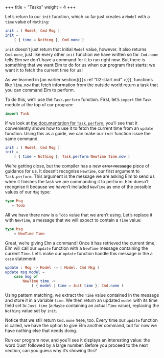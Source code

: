 +++
title       = "Tasks"
weight      = 4
+++

Let’s return to our `init` function,
which so far just creates a `Model` with a `time` value of `Nothing`:

```elm
init : ( Model, Cmd Msg )
init =
    ( { time = Nothing }, Cmd.none )
```

`init` doesn’t just return that initial `Model` value, however.
It also returns `Cmd.none`,
just like every other `init` function we have written so far.
`Cmd.none` tells Elm
we don’t have a command for it to run right now.
But there _is_ something that we want Elm to do for us
when our program first starts:
we want it to fetch the current time for us!

As we learned in [an earlier section]({{< ref "02-start.md" >}}),
functions like `Time.now`
that fetch information from the outside world
return a task
that you can command Elm to perform.

To do this, we’ll use the `Task.perform` function.
First, let’s `import` the `Task` module
at the top of our program:

```elm
import Task
```

If we look at [the documentation for `Task.perform`][task.perform],
you’ll see that it conveniently shows how to use it
to fetch the current time from an `update` function.
Using this as a guide,
we can make our `init` function issue the same command.

```elm
init : ( Model, Cmd Msg )
init =
    ( { time = Nothing }, Task.perform NewTime Time.now )
```

We’re getting close, but
the compiler has a new ~~error message~~ piece of guidance for us.
It doesn’t recognise `NewTime`,
our first argument to `Task.perform`.
This argument is
the message we are asking Elm to send us
when it finishes the task we are commanding it to perform.
Elm doesn’t recognise it because
we haven’t included `NewTime` as one of the possible values
of our `Msg` type:

```elm
type Msg
   = Todo
```

All we have there now is a `Todo` value that we aren’t using.
Let’s replace it with `NewTime`,
a message that we will expect to contain a `Time` value:

```elm
type Msg
    = NewTime Time
```

Great, we’re giving Elm a command!
Once it has retrieved the current time,
Elm will call our `update` function with a `NewTime` message
containing the current `Time`.
Let’s make our `update` function handle this message
in the a `case` statement:

```elm
update : Msg -> Model -> ( Model, Cmd Msg )
update msg model =
    case msg of
        NewTime time ->
            ( { model | time = Just time }, Cmd.none )
```

Using pattern matching,
we extract the `Time` value contained in the message and store it in a variable `time`.
We then return an updated `model`
with its time field set to `Just time`
(a `Maybe` containing an actual `Time` value),
replacing the `Nothing` value set by `init`.

Notice that we still return `Cmd.none` here, too.
Every time our `update` function is called,
we have the option to give Elm another command,
but for now we have nothing else that needs doing.

Run our program now,
and you’ll see it displays an interesting value:
the word ‘Just’ followed by a large number.
Before you proceed to the next section,
can you guess why it’s showing this?

[task.perform]: http://package.elm-lang.org/packages/elm-lang/core/5.1.1/Task#perform

